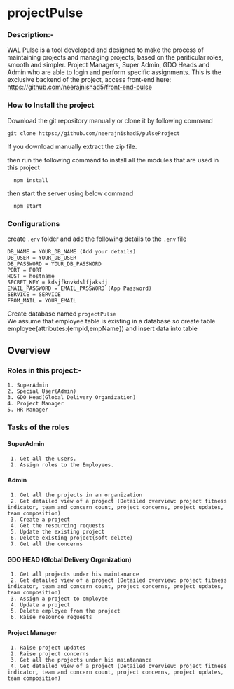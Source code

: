 # projectPulse

### Description:-

WAL Pulse is a tool developed and designed to make the process of maintaining projects and managing projects, based on the pariticular roles, smooth and simpler. Project Managers, Super Admin, GDO Heads and Admin who are able to login and perform specific assignments.
This is the exclusive backend of the project, access front-end here: https://github.com/neerajnishad5/front-end-pulse

### How to Install the project

Download the git repository manually or clone it by following command

```
git clone https://github.com/neerajnishad5/pulseProject
```

If you download manually extract the zip file.

then run the following command to install all the modules that are used in this project

```
  npm install
```

then start the server using below command

```
  npm start
```

### Configurations

create `.env` folder and add the following details to the `.env` file

```
DB_NAME = YOUR_DB_NAME (Add your details)
DB_USER = YOUR_DB_USER
DB_PASSWORD = YOUR_DB_PASSWORD
PORT = PORT
HOST = hostname
SECRET_KEY = kdsjfknvkdslfjaksdj
EMAIL_PASSWORD = EMAIL_PASSWORD (App Password)
SERVICE = SERVICE
FROM_MAIL = YOUR_EMAIL
```

Create database named `projectPulse`<br>
We assume that employee table is existing in a database so create table employee(attributes:{empId,empName}) and insert data into table

## Overview

### Roles in this project:-

```
1. SuperAdmin
2. Special User(Admin)
3. GDO Head(Global Delivery Organization)
4. Project Manager
5. HR Manager
```

### Tasks of the roles

#### SuperAdmin

```
 1. Get all the users.
 2. Assign roles to the Employees.
```

#### Admin

```
 1. Get all the projects in an organization
 2. Get detailed view of a project (Detailed overview: project fitness indicator, team and concern count, project concerns, project updates, team composition)
 3. Create a project
 4. Get the resourcing requests
 5. Update the existing project
 6. Delete existing project(soft delete)
 7. Get all the concerns
```

#### GDO HEAD (Global Delivery Organization)

```
 1. Get all projects under his maintanance
 2. Get detailed view of a project (Detailed overview: project fitness indicator, team and concern count, project concerns, project updates, team composition)
 3. Assign a project to employee
 4. Update a project
 5. Delete employee from the project
 6. Raise resource requests
```

#### Project Manager

```
 1. Raise project updates
 2. Raise project concerns
 3. Get all the projects under his maintanance
 4. Get detailed view of a project (Detailed overview: project fitness indicator, team and concern count, project concerns, project updates, team composition)
```
